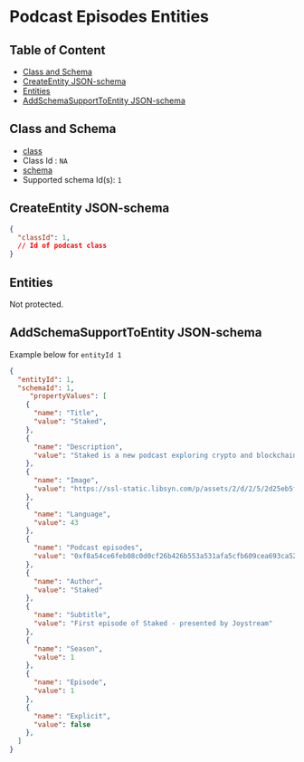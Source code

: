 Podcast Episodes Entities
================

Table of Content
----------------
<!-- TOC START min:1 max:3 link:true asterisk:false update:true -->
  - [Class and Schema](#class-and-schema)
  - [CreateEntity JSON-schema](#createentity-json-schema)
  - [Entities](#entities)
  - [AddSchemaSupportToEntity JSON-schema](#addschemasupporttoentity-json-schema)
<!-- TOC END -->

## Class and Schema

- [class](/joystream-content-system/classes/podcast/podcast-episode.md)
- Class Id : `NA`
- [schema](/joystream-content-system/schemas/podcast/podcast-episode.md)
- Supported schema Id(s): `1`

## CreateEntity JSON-schema
```json
{
  "classId": 1,
  // Id of podcast class
}
```

## Entities

Not protected.

## AddSchemaSupportToEntity JSON-schema
Example below for `entityId 1`

```json
{
  "entityId": 1,
  "schemaId": 1,
     "propertyValues": [
    {
      "name": "Title",
      "value": "Staked",
    },
    {
      "name": "Description",
      "value": "Staked is a new podcast exploring crypto and blockchain governance.",
    },
    {
      "name": "Image",
      "value": "https://ssl-static.libsyn.com/p/assets/2/d/2/5/2d25eb5fa72739f7/iTunes_Cover.png",
    },
    {
      "name": "Language",
      "value": 43
    },
    {
      "name": "Podcast episodes",
      "value": "0xf8a54ce6feb08c0d0cf26b426b553a531afa5cfb609cea693ca520fef034ad60"
    },
    {
      "name": "Author",
      "value": "Staked"
    },
    {
      "name": "Subtitle",
      "value": "First episode of Staked - presented by Joystream"
    },
    {
      "name": "Season",
      "value": 1
    },
    {
      "name": "Episode",
      "value": 1
    },
    {
      "name": "Explicit",
      "value": false
    },
  ]
}
```
